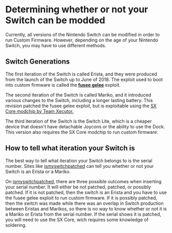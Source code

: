 # Determining whether or not your Switch can be modded

Currently, all versions of the Nintendo Switch can be modified in order to run Custom Firmware. However, depending on the age of your Nintendo Switch, you may have to use different methods.

## Switch Generations

The first iteration of the Switch is called Erista, and they were produced from the launch of the Switch up to June of 2018. The exploit used to boot into custom firmware is called the [**fusee gelee**](../switch-exploits/fusee-gelee.md) exploit. 

The second iteration of the Switch is called Mariko, and it introduced various changes to the Switch, including a longer lasting battery. This revision patched the fusee gelee exploit, but is exploitable using the [SX Core modchip by Team Xecutor.]()

The third iteration of the Switch is the Switch Lite, which is a cheaper device that doesn't have detachable Joycons or the ability to use the Dock. This version also requires the SX Core modchip to run custom firmware.

## How to tell what iteration your Switch is

The best way to tell what iteration your Switch belongs to is the serial number. Sites like [ismyswitchpatched](https://ismyswitchpatched.com/) can tell you whether or not your Switch is an Erista or a Mariko. 

On [ismyswitchpatched](https://ismyswitchpatched.com/), there are three possible outcomes when inserting your serial number. It will either be not patched, patched, or possibly patched. If it is not patched, then the switch is an Erista and you have to use the fusee gelee exploit to run custom firmware. If it is possibly patched, then the switch was made while there was an overlap in Switch production between Eristas and Marikos, so there is no way to know whether or not it is a Mariko or Erista from the serial number. If the serial shows it is patched, you will need to use the SX Core, wich requires some knowledge of soldering. 





